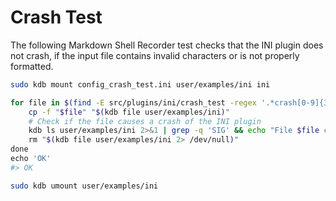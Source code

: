 # Crash Test

The following Markdown Shell Recorder test checks that the INI plugin does not crash, if the input file contains invalid characters or is
not properly formatted.

```sh
sudo kdb mount config_crash_test.ini user/examples/ini ini

for file in $(find -E src/plugins/ini/crash_test -regex '.*crash[0-9]{3}.ini$'); do \
	cp -f "$file" "$(kdb file user/examples/ini)"                                     \
	# Check if the file causes a crash of the INI plugin                              \
	kdb ls user/examples/ini 2>&1 | grep -q 'SIG' && echo "File $file caused a crash" \
	rm "$(kdb file user/examples/ini 2> /dev/null)"                                   \
done                                                                                \
echo 'OK'
#> OK

sudo kdb umount user/examples/ini
```

